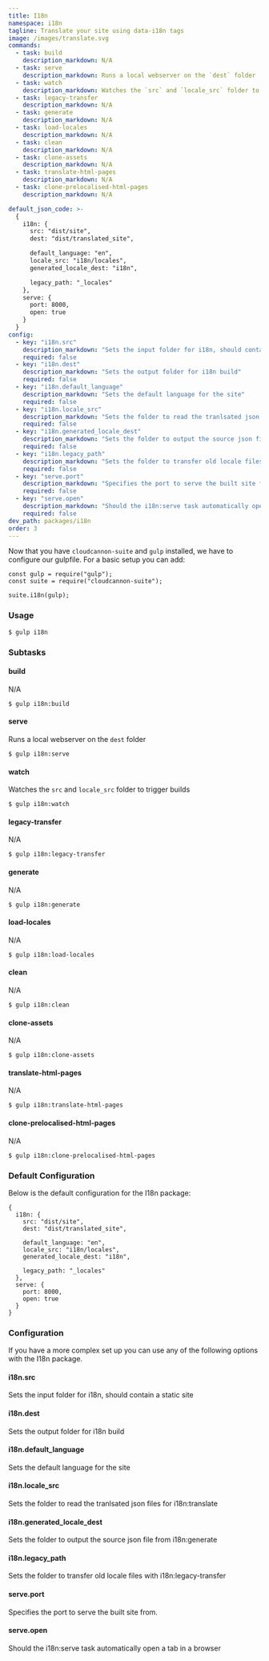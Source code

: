 ```yaml
---
title: I18n
namespace: i18n
tagline: Translate your site using data-i18n tags
image: /images/translate.svg
commands:
  - task: build
    description_markdown: N/A
  - task: serve
    description_markdown: Runs a local webserver on the `dest` folder
  - task: watch
    description_markdown: Watches the `src` and `locale_src` folder to trigger builds
  - task: legacy-transfer
    description_markdown: N/A
  - task: generate
    description_markdown: N/A
  - task: load-locales
    description_markdown: N/A
  - task: clean
    description_markdown: N/A
  - task: clone-assets
    description_markdown: N/A
  - task: translate-html-pages
    description_markdown: N/A
  - task: clone-prelocalised-html-pages
    description_markdown: N/A

default_json_code: >-
  {
    i18n: {
      src: "dist/site",
      dest: "dist/translated_site",

      default_language: "en",
      locale_src: "i18n/locales",
      generated_locale_dest: "i18n",

      legacy_path: "_locales"
    },
    serve: {
      port: 8000,
      open: true
    }
  }
config:
  - key: "i18n.src"
    description_markdown: "Sets the input folder for i18n, should contain a static site"
    required: false
  - key: "i18n.dest"
    description_markdown: "Sets the output folder for i18n build"
    required: false
  - key: "i18n.default_language"
    description_markdown: "Sets the default language for the site"
    required: false
  - key: "i18n.locale_src"
    description_markdown: "Sets the folder to read the tranlsated json files for i18n:translate"
    required: false
  - key: "i18n.generated_locale_dest"
    description_markdown: "Sets the folder to output the source json file from i18n:generate"
    required: false
  - key: "i18n.legacy_path"
    description_markdown: "Sets the folder to transfer old locale files with i18n:legacy-transfer"
    required: false
  - key: "serve.port"
    description_markdown: "Specifies the port to serve the built site from."
    required: false
  - key: "serve.open"
    description_markdown: "Should the i18n:serve task automatically open a tab in a browser"
    required: false
dev_path: packages/i18n
order: 3
---
```


Now that you have `cloudcannon-suite` and `gulp` installed, we have to configure our gulpfile. For a basic setup you can add:

```
const gulp = require("gulp");
const suite = require("cloudcannon-suite");

suite.i18n(gulp);
```

### Usage

```
$ gulp i18n
```

### Subtasks

#### build

N/A

`$ gulp i18n:build`

#### serve

Runs a local webserver on the `dest` folder

`$ gulp i18n:serve`

#### watch

Watches the `src` and `locale_src` folder to trigger builds

`$ gulp i18n:watch`

#### legacy-transfer

N/A

`$ gulp i18n:legacy-transfer`

#### generate

N/A

`$ gulp i18n:generate`

#### load-locales

N/A

`$ gulp i18n:load-locales`

#### clean

N/A

`$ gulp i18n:clean`

#### clone-assets

N/A

`$ gulp i18n:clone-assets`

#### translate-html-pages

N/A

`$ gulp i18n:translate-html-pages`

#### clone-prelocalised-html-pages

N/A

`$ gulp i18n:clone-prelocalised-html-pages`

### Default Configuration

Below is the default configuration for the I18n package:

```
{
  i18n: {
    src: "dist/site",
    dest: "dist/translated_site",

    default_language: "en",
    locale_src: "i18n/locales",
    generated_locale_dest: "i18n",

    legacy_path: "_locales"
  },
  serve: {
    port: 8000,
    open: true
  }
}
```

### Configuration

If you have a more complex set up you can use any of the following options with the I18n package.

#### i18n.src

Sets the input folder for i18n, should contain a static site

#### i18n.dest

Sets the output folder for i18n build

#### i18n.default\_language

Sets the default language for the site

#### i18n.locale\_src

Sets the folder to read the tranlsated json files for i18n:translate

#### i18n.generated\_locale\_dest

Sets the folder to output the source json file from i18n:generate

#### i18n.legacy\_path

Sets the folder to transfer old locale files with i18n:legacy-transfer

#### serve.port

Specifies the port to serve the built site from.

#### serve.open

Should the i18n:serve task automatically open a tab in a browser

&nbsp;